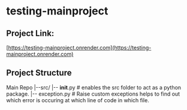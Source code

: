 # testing-mainproject

## Project Link:
[https://testing-mainproject.onrender.com](https://testing-mainproject.onrender.com)

## Project Structure 
Main Repo
  |--src/
     |-- __init__.py # enables the src folder to act as a python package.
     |-- exception.py # Raise custom exceptions helps to find out which error is occuring at which line of code in which file.
